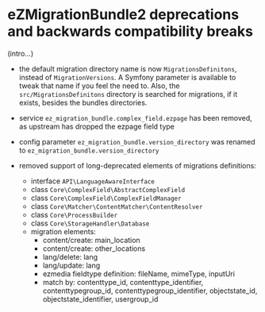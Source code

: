 eZMigrationBundle2 deprecations and backwards compatibility breaks
==================================================================

(intro...)

* the default migration directory name is now `MigrationsDefinitons`, instead of `MigrationVersions`.
  A Symfony parameter is available to tweak that name if you feel the need to.
  Also, the `src/MigrationsDefinitons` directory is searched for migrations, if it exists, besides the
  bundles directories.

* service `ez_migration_bundle.complex_field.ezpage` has been removed, as upstream has dropped the ezpage field type

* config parameter `ez_migration_bundle.version_directory` was renamed to `ez_migration_bundle.version_directory`

* removed support of long-deprecated elements of migrations definitions:
  - interface `API\LanguageAwareInterface`
  - class `Core\ComplexField\AbstractComplexField`
  - class `Core\ComplexField\ComplexFieldManager`
  - class `Core\Matcher\ContentMatcher\ContentResolver`
  - class `Core\ProcessBuilder`
  - class `Core\StorageHandler\Database`
  - migration elements:
      - content/create: main_location
      - content/create: other_locations
      - lang/delete: lang
      - lang/update: lang
      - ezmedia fieldtype definition: fileName, mimeType, inputUri
      - match by: contenttype_id, contenttype_identifier, contenttypegroup_id, contenttypegroup_identifier,
        objectstate_id, objectstate_identifier, usergroup_id
